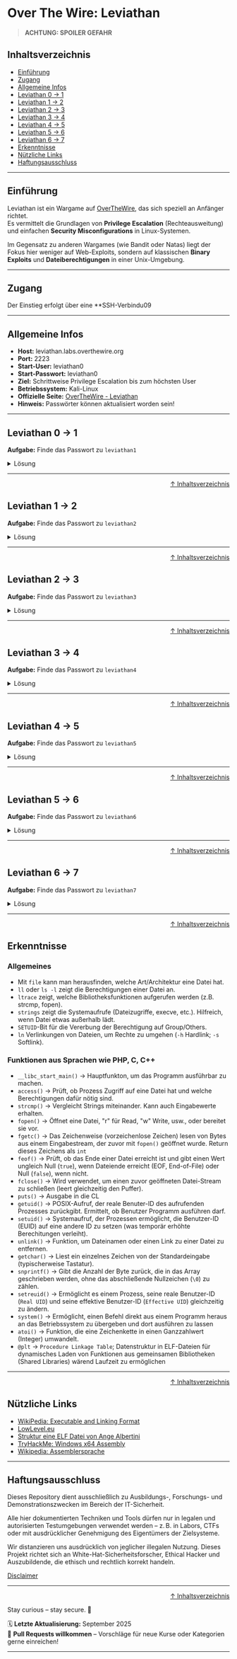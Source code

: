 # Over The Wire: Leviathan

> **ACHTUNG: SPOILER GEFAHR**

## Inhaltsverzeichnis
- [Einführung](#einführung)
- [Zugang](#zugang)
- [Allgemeine Infos](#allgemeine-infos)
- [Leviathan 0 -> 1](#leviathan-0---1)
- [Leviathan 1 -> 2](#leviathan-1---2)
- [Leviathan 2 -> 3](#leviathan-2---3)
- [Leviathan 3 -> 4](#leviathan-3---4)
- [Leviathan 4 -> 5](#leviathan-4---5)
- [Leviathan 5 -> 6](#leviathan-5---6)
- [Leviathan 6 -> 7](#leviathan-6---7)
- [Erkenntnisse](#erkenntnisse)
- [Nützliche Links](#nützliche-links)
- [Haftungsausschluss](#haftungsausschluss)

----

## Einführung
Leviathan ist ein Wargame auf [OverTheWire](https://overthewire.org/wargames/), das sich speziell an Anfänger richtet.  
Es vermittelt die Grundlagen von **Privilege Escalation** (Rechteausweitung) und einfachen **Security Misconfigurations** in Linux-Systemen.  

Im Gegensatz zu anderen Wargames (wie Bandit oder Natas) liegt der Fokus hier weniger auf Web-Exploits, sondern auf klassischen **Binary Exploits** und **Dateiberechtigungen** in einer Unix-Umgebung.  

---

## Zugang
Der Einstieg erfolgt über eine **SSH-Verbindu09

---

## Allgemeine Infos
- **Host:** leviathan.labs.overthewire.org  
- **Port:** 2223  
- **Start-User:** leviathan0
- **Start-Passwort:** leviathan0
- **Ziel:** Schrittweise Privilege Escalation bis zum höchsten User
- **Betriebssystem:** Kali-Linux
- **Offizielle Seite:** [OverTheWire - Leviathan](https://overthewire.org/wargames/leviathan/)
- **Hinweis:** Passwörter können aktualisiert worden sein!

---

## Leviathan 0 -> 1

**Aufgabe:** Finde das Passwort zu `leviathan1`

<details>
    <summary>Lösung</summary>

### Login

Als erstes müssen wir uns über `SSH` mit dem Benutzernamen und Passwort einloggen.
Gib dazu in deinem Terminal folgenden Befehl ein:

```bash
ssh leviathan0@leviathan.labs.overthewire.org -p 2223
```

Nach dem Befehl wirst du gefragt, ob du die Verbindung bestätigen willst. Tippe `yes` ein, um fortzufahren.

![leviathan1 Zugang](/09-practice-labs/ressources/pictures/leviathan1.png)


Erfolgreich eingeloggt, sehen wir die Shell des Users `leviathan0` auf dem Host `@leviathan`.
Damit haben wir nun Zugriff auf die Daten des Users und können uns auf die Suche des Passworts machen.

### Lösung

Gib folgende Befehle ein, um das Passwort für das nächste Level zu erhalten:

```bash
ll           # listet alle Dateien und Verzeichnisse im aktuellen Verzeichnis, in dem sich der User befindet
cd .backup/  # cd wechselt in das Verzeichnis
ll           # listet die Dateien und Verzeichnisse im .backup/-Verzeichnis
cat bookmarks.html | grep passw
```

![leviathan1 Passwort](/09-practice-labs/ressources/pictures/leviathan1b.png)

**Erklärung der Befehle:** 
- `ll`: Verzeichnis auflisten, auch versteckte Dateien/Verzeichnisse, sowie Berechtigungen.
- `cd [PFAD]`: wechselt in den angegebenen Pfad.
- `cat`: "Pager", um Inhalte der Dateien auszugeben (cat = concatenate).

### Passwort
> Das Passwort zu `leviathan1` lautet `3QJ3TgzHDq`.

Speichere das Passwort und beende die `SSH`-Sitzung mit `exit`.


</details>

---

<div align=right>

[↑ Inhaltsverzeichnis](#inhaltsverzeichnis)

</div>

## Leviathan 1 -> 2

**Aufgabe:** Finde das Passwort zu `leviathan2`

<details>
    <summary>Lösung</summary>

### Login

Logge dich nun mit dem User `leviathan1` und dem dazugehörigen Passwort ein.

```bash
ssh leviathan1@leviathan.labs.overthewire.org -p 2223
```


### Lösung

Im Level eingeloggt kannst du dich wieder auf die Suche nach dem Passwort machen.

In deinem `HOME`-Verzeichnis findest du eine `ELF`-Datei.

---

#### Mehr über ELF-Dateien erhältst du hier in diesem kurzen Exkurs:
<details><summary>Exkurs: ELF-Dateien</summary>

### Was ist eine ELF-Datei?
ELF steht für **Executable and Linkable Format**.
Es ist das Standard-Dateiformat für ausführbare Programme, Objektdateien, Shared Libraries und Core Dumps auf Unix-ähnlichen Systemen (Linux, BSD, etc.).

### Aufbau einer ELF-Datei
Eine ELF-Datei besteht aus mehreren Abschnitten:
- **Header**: Enthält grundlegende Infos (Typ, Architektur, Einstiegspunkt).
- **Program Header Table**: Beschreibt, wie Segmente in den Speicher geladen werden.
- **Sections**: Enthalten Code, Daten, Symbole, Strings usw.
- **Section Header Table**: Enthält Metadaten zu den Sections.

### Typische ELF-Typen
- **Executable (ET_EXEC)**: eigenständige Programme.
- **Relocatable (ET_REL)**: Objektdateien zum Linken.
- **Shared Object (ET_DYN)**: Bibliotheken (*.so).
- **Core Dump (ET_CORE)**: Speicherabbild nach einem Absturz.

### Wichtige Tools
- `file <binary>` → zeigt Art (z. B. *ELF 32-bit LSB executable*).  
- `readelf -h <binary>` → listet Header-Infos.  
- `strings <binary>` → zeigt lesbare Zeichenketten.  
- `objdump -d <binary>` → Disassembly des Codes.  

### Warum ist das wichtig?
In CTFs und Wargames wie **Leviathan** sind ELF-Binaries häufig das Ziel.  
Durch Analyse kannst du:
- Hardcodierte Passwörter finden (`strings`, `ltrace`).  
- Das Verhalten des Programms verstehen.  
- SUID-Programme untersuchen, die Privilegien weitergeben.  


***EXKURS ENDE***
</details>
 
 ---

Mit dem Befehl `ll` siehst du nun die Datei `check` und eine ausführliche Information über die Berechtigungen.

```text
-r-sr-x---  1   leviathan2 leviathan1 15084 Aug 13 13:17 check*
```

![Leviathan2 Elf Datei](/09-practice-labs/ressources/pictures/leviathan2.png)


Folgendes ist speziell an dieser Datei:
Das `s` ist der `setuid`-Bit, anstelle eines `x`-Bit. Das bedeutet: Wenn jemand die Datei ausführt, dann läuft sie mit den Rechten von `leviathan2` (Owner). Das kann für eine Privilege Escalation ausgenutzt werden.

**Aufschlüsselung der Berechtigungen:**
- `-r-sr-x---`
    - Das erste Zeichen `-` -> normale Datei (kein Verzeichnis (d), kein Symlink).
    - Danach 9 Berechtigungsstufen: `r-sr-x---`
        - `r-s`
            - `r-s` -> Owner (leviathan2) darf lesen (`r` für read).
            - `s` -> setuid-Bit => vererbt Berechtigung.
        - `r-x` -> Group (leviathan1)
            - Mitglieder der Gruppe durfen lesen und ausführen, aber nicht schreiben.
        - `---` Others (hier keiner)
            - Alle anderen User haben keinerlei Zugriff.
- `leviathan2` -> Owner der Datei
- `leviathan1` -> Gruppe

Du kannst einfach mal die Datei mit `./check` starten und schauen, wie sie sich verhält und was sie dir anzeigt. Probiere es aus, wenn du willst.

Gib im Terminal dazu folgende Befehle ein:

```bash
file check      # Infos über die Datei; bestätigt dir Art/Architektur (z.B. Elf 32-bit LSB executable)
ls -l check     # Berechtigungen der Datei anschauen
ltrace ./check  # zeigt, welche Bibliotheksfunktionen aufgerufen werden (z.B. strcmp, fopen)
```

Vereinfacht gesagt, kannst du mit `ltrace` beobachten, was mit deiner Eingabe passiert.

Gib einfach irgendein Passwort ein.

![Leviathan2 Privilege Escalation](/09-practice-labs/ressources/pictures/leviathan2b.png)

### Privilege Escalation
- `Schritt 1`: Passwort erraten => Eingabe eines x-beliebigen Wortes.
- `Schritt 2`: Die Funktion `strcmp` vergleicht die Eingabe aus `Schritt 1` mit der Eingabe aus dem hardcordierten Vergleichs-String im Binary.
    - wird das Passwort korrekt eingegeben, wird die Datei als `leviathan2` ausgeführt.


### So kommst du ans Passwort

Gib im Terminal nun folgende Befehle ein, nach dem du die Datei `check*` ausgeführt hast.

```bash
# Schritt 1
ltrace ./check  # führt die Datei check aus.
# Sobald ausgeführt, gib folgendes Passwort ein:
sex

whoami          # zeigt dir deinen aktuellen User an.
# Du solltest leviathan1 angezeigt bekommen.

# Schritt 2
# starte nun ./check erneut
./check
# gib das Passwort ein:
sex

# Schritt 3
whoami          # nun solltest du aufgrund der Privilege Escalation leviathan2 sein.

# Passwort auslesen:
cat /etc/leviathan_pass/leviathan2
```

![Leviathan2 Password](/09-practice-labs/ressources/pictures/leviathan2c.png)



### Passwort

Das Passwort "sex" ist nur ein hardcodierter Vergleichs-String im Binary.
Wird er korrekt eingegeben, startet das Programm mit den Rechten von leviathan2.

> Das Passwort zu `leviathan2` lautet `NsN1HwFoyN`. 

Logge dich mit `exit` mehrmals aus, bis du in dem Terminal deiner VM bist.


</details>

---


<div align=right>

[↑ Inhaltsverzeichnis](#inhaltsverzeichnis)

</div>


## Leviathan 2 -> 3

**Aufgabe:** Finde das Passwort zu `leviathan3`

<details>
    <summary>Lösung</summary>

### Login

```bash
ssh -l leviathan2 leviathan.labs.overthewire.org -p 2223
# Anschließend gibst du das Passwort aus der Lösung des letzten Levels ein
```

### Einleitung

In diesem Level liegt der Fokus auf der Eingabeverarbeitung von Programmen.
Das bereitgestellte Binary (`printfile`) wirkt auf den ersten Blick wie ein einfacher Pager, der nur eine Datei anzeigt. Doch beim genaueren Hinsehen (z. B. mit `ltrace` oder `strings`) wird klar, dass das Programm Eingaben nicht neutral behandelt, sondern sie direkt an externe Befehle weiterreicht.

Die Aufgabe besteht also darin, die **Art der Eingabeprüfung** zu verstehen und auszunutzen. Oft ergeben sich dadurch Möglichkeiten wie Command Injection oder die Umgehung von Prüfungen durch Symlinks oder alternative Pfadangaben.

**Kurz gesagt:**
👉 Hier lernst du, wie wichtig es ist, Programme kritisch zu hinterfragen, die Benutzereingaben an Systembefehle weiterreichen – ein häufiger Sicherheitsfehler in der Praxis.

### Lösung

Verschaffe dir mit `ls` oder `ll` einen Überblick über dein `HOME`-Verzeichnis.
Eine Datei namens `printfile` vom User `leviathan3` ist für uns ausführbar. 

![Leviathan3 Home-Verzeichnis](/09-practice-labs/ressources/pictures/leviathan3.png)

Ich habe `file printfile` nicht eingeben, doch kann sagen, dass es auch eine `ELF 32 Bit Executable" Datei ist, wie im Level zuvor.

Führe die Datei aus und finde heraus, wofür sie geeignet ist:

Die Datei nutzt also einen `filename`. Wofür das wohl gut ist.

Versuchen wir direkt die Datei mit dem Passwort auszulesen. Gib dazu folgende Befehle ein:

```bash
./printfile /etc/leviathan_pass/leviathan3
```

Schade! Wir haben keine Vererbung der Berechtigung des Users erhalten, um an das Passwort zu kommen.

![Leviathan3 Datei ausführen](/09-practice-labs/ressources/pictures/leviathan3b.png)

Schauen wir uns das Ganze mit dem `ltrace`-Befehl an und finden heraus, wie das Programm die Benutzereingabe verarbeitet. 
Teste es mit einer Datei deiner Wahl (wir nutzen die `.bashrc`-Datei)

Gib dazu im Terminal folgenden Befehl ein
```bash
ltrace ./printfile .bashrc
```

![Leviathan3 ltrace Befehl mit einer Datei](/09-practice-labs/ressources/pictures/leviathan3c.png)

Das Programm erhält als erstes die Funktions `access()`. Diese Funktion überprüft, ob der Benutzer (hier leviathan2) berechtigt ist, diese Datei auszuführen.
Die UserID wird über `geteuid()` erhalten und später mit `setreuid` neu gesetzt. Außerdem kannst du erkennen, dass das Programm `/bin/cat` gecallt wird, welche die Datei ausgeben soll.

Was passiert, wenn mehr als eine Datei hinzugefügt wird?

Gib im Terminal folgende Befehl ein, damit du mehr als eine Datei ausgibst:

```bash
ltrace ./printfile .bashrc .bash_logout
```

![Leviathan3 zwei Dateien testen](/09-practice-labs/ressources/pictures/leviathan3d.png)

Die Antwort auf die Frage, ob mehr als eine Datei ausgeführt werden kann, lautet also: Nein!

Versuchen wir mal eine Datei auszuführen, die ein Leerzeichen im Dateinamen enthält.
Dazu musst du zuerst einen Ordner im `/tmp/`-Verzeichnis erstellen und anschließend mit `touch` eine Textdatei mit einem Leerzeichen im Namen, also bspw. "test datei.txt" hinzufügen.

***Ich musste das Verzeichnis und die Datei nachträglich erneut erstellen, da ich ein Problem hatte. Lass dich vom nächsten Bild nicht verirren.***

Gib im Terminal folgende Befehle ein, um ein Verzeichnis und eine Datei darin zu erstellen und es mit dem Programm auszugeben:

```bash
mktemp -d   # erstellt ein Verzeichnis im /tmp/, merke dir den Namen des Verzeichnisses
touch /tmp/tmp.VerzeichnisName/"test datei.txt" # erstellt die Datei
ltrace ./printfile /tmp/tmp.VerzeichnisName/"test datei.txt"
```

![Leviathan3 Datei mit Leerzeichen ausführen](/09-practice-labs/ressources/pictures/leviathan3e.png)

Leerzeichen scheint das Programm nicht zu lesen. Wie können wir das nun für uns nutzen, ist die Frage?

Wenn also die `test datei.txt` mit Leerzeichen nach test nicht mehr liest, könnten wir dann nicht eine Datei (z.B. `/etc/leviathan_pass/leviathan3`) mit einer Datei im `/tmp/tmp.VerzeichnisName` verlinken? 

Probierne wir es aus und erstellen einen sogenannten `Softlink` (symbolische Links), die wir eine Verknüpfung auf dem Desktop agieren. Ein Softlink enthält einen Pfad zu einer anderen Datei oder einem Verzeichniss, statt direkt auf die Daten zuzugreifen. Die Funktionsweise ist einfach: Doppelklick auf die Verknüpfung leitet dich systemseitig direkt zur Zieldatei weiter.

Verlinke die `/etc/leviathan_pass/leviathan3`-Datei im `/tmp/tmp.VerzeichnisName`, verändere die Berechtigungen des Verzeichnisses und führe die Datei `test datei.txt` im Anschluss aus.

**Hinweis:** Das Bild zeigt dir den `touch`-Befehl. Den brauchst du nicht erneut eingeben, da du die Datei bereits erstellt hast.

Gib dazu im Terminal folgende Befehle ein:

```bash
ln -s /etc/leviathan_pass/leviathan3 /tmp/tmp.VerzeichnisName/test # erstellt einen Softlink (-s);
ll /tmp/tmp.VerzeichnisName # zeigt eine detaillierte Liste des Verzeichnisses.
chmod 777 /tmp/tmp.VerzeichnisName # ändert die Berechtigungen des gesamten Verzeichnisses in 3x rwx-Bits
./printfile /tmp/tmp.VerzeichnisName/"test datei.txt"   # Aufgrund der Verarbeitung wird nicht "test datei.txt" ausgegeben, sondern die verlinkte Datei "test"
```

![Leviathan3 Datei Link erstellen](/09-practice-labs/ressources/pictures/leviathan3f.png)


</details>

---


<div align=right>

[↑ Inhaltsverzeichnis](#inhaltsverzeichnis)

</div>


## Leviathan 3 -> 4

**Aufgabe:** Finde das Passwort zu `leviathan4`

<details>
    <summary>Lösung</summary>

### Login
```bash
ssh -l leviathan3 leviathan.labs.overthewire.org -p 2223
```

### Einleitung

Auch in diesem Level liegt der Fokus auf der Eingabeverarbeitung von Programmen.
Das bereitgestellte Binary (`level3`) wirkt auf den ersten Blick wie eine einfache Passwort abfrage. Doch beim genaueren Hinsehen (z. B. mit `ltrace` oder `strings`) wird klar, dass das Programm Eingaben nicht neutral behandelt, sondern sie mit einem String vergleicht und bei richtiger Eingabe den Zugang zu einer Shell gewährt.

Die Aufgabe besteht darin, die **Art der Eingabeprüfung** zu verstehen und auszunutzen. Oft ergeben sich dadurch Möglichkeiten wie Command Injection oder die Umgehung von Prüfungen durch Symlinks oder alternative Pfadangaben.

### Lösung

Sobald du dich über die `SSH`-Verbindung eingeloggt hast, kannst du dir mit dem Befehl `ls` oder `ll` einen Überblick über dein `HOME`-Verzeichnis verschaffen.

Darin siehst du eine ausführbare ELF-Datei. Führe sie zunächst normal aus, damit du herausfinden kannst, was das für ein Programm ist.
Im Anschluss führst du das Programm mit dem vorangestellten Befehl `ltrace` aus.

Gib im Terminal folgende Befehle ein:
```bash
ll          # Auflistung des aktuellen Verzeichnisses
./level3    # Ausführbare ELF-Datei; Passwortabfrage
# gib irgendein Passwort ein: unser Beispiel "test"

# Nun mit ltrace:
ltrace ./level3 
# gib auch hier irgendein Passwort ein
```

![Leviathan4 ELF Datei testen](/09-practice-labs/ressources/pictures/leviathan4.png)

Im ersten, normalen Durchlauf des Programms konnten wir nicht viel feststellen. Wir wissen, dass das Programm ein Passwort abfragt. Weil das Passwort falsch war, gibt das Programm die Fehlermeldung `bzzzzzzzzap. WRONG` aus.

Mit `ltrace` hingegen erhalten wir mehr Informationen. 

Das Programm startet mit `ltrace` wie gewohnt und du wirst wieder aufgefordert, ein Passwort einzugeben.
Als erstes startet die Funktion `strcmp("h0no33", "kakaka")`, gefolgt von der CL Ausgabe `fgets(Enter the passwort>)`. Sobald ein Passwort eingegeben wird, wird die erste `strcmp("h0no33", "kakaka")` überschrieben und eine neue `strcmp("test","snlprintf\n")` wird aufgebaut.

Diese erste Funktion hat hier keinerlei Auswirkungen und ist nicht von großer Bedeutung, da die zweite Funktion die Eingabe des Passworts testet.

Das heißt, unsere Eingabe mit dem Beispiel "test" war nicht erfolgreich, weil die Funktion `strcmp` den Wert "test" mit dem Wert "snlprintf" vergleicht und feststellt, dass sie nicht gleich sind.

**Wie kannst du das für dich nutzen?**

Da die Eingabe mit der zweiten Funktion strcmp und dem String "snlprint" verglichen wird, geben wir mal das Wort "snlprint" ein (ohne Anführungszeichen) und schauen, was passiert.

Gib im Terminal folgenden Befehl ein:
```bash
ltrace ./level3
# anschließend: snlprintf
```

Wir haben eine Shell! Das heißt, dass unsere Eingabe mit der hart gecodeten `strcmp`-Wert "snlprint" vergleichen wird. Und da wir dem Programm sagen, dass unser Passwort auch `snlprint` ist, erhalten wir dadurch eine Verbindung zur Shell.

Das heißt, wir sind aus der `SSH`-Verbindung "ausgebrochen" und haben einen neuen Zugang außerhalb dieser erhalten.

Führe das Programm in der Shell nun erneut aus. Dies bringt das System durcheinander und du erhältst eine `Privilege Escalation`.

Gib im Terminal folgende Befehle ein, um an das Passwort zu kommen:
```bash
# weiter in der Shell von der ersten Privilege Escalation
./level3
# Passwort: snlprint

whoami  # optional: zeigt, dass du beim zweiten Lauf die PE als User leviathan4 erreicht hast.
cat /etc/leviathan_pass/leviathan4
```

Du solltest das Passwort über die Privilege Escalation nun erhalten und kannst anschließend die Shell-Sitzungen beenden.
Dazu musst du mehrmals den Befehl `exit` eingeben.

![Leviathan4 ELF Datei testen](/09-practice-labs/ressources/pictures/leviathan4b.png)

### Infografik

```text

    erste SSH-Sitzung durch Login des User leviathan3
                        |
                        V
    1. Ausführen des Programms "level3"
    erste Privilege Escalation durch richtiges Passwort
    => Ausbruch aus SSH-Situng in Shell von levithan3
                        |
                        V
    2. Ausführen des Programms "level3" in der Shell
    von Leviathan 3 mit dem gleichen Passwort.
    => Ausbruch aus Shell von leviathan3 in die Shell
    von leviathan4
``` 



</details>

---


<div align=right>

[↑ Inhaltsverzeichnis](#inhaltsverzeichnis)

</div>


## Leviathan 4 -> 5

**Aufgabe:** Finde das Passwort zu `leviathan5`

<details>
    <summary>Lösung</summary>

### Einleitung

Auch in diesem Level liegt der Fokus auf der Eingabeverarbeitung von Programmen. In einem Verzeichnis findest du das Programm `bin*`. Das `*` zeigt an, dass du es eine ausführbare Datei ist. Auch wieder eine ELF.

### Lösung

Liste die Dateien und Verzeichnisse in deinem `HOME`-Verzeichnis mit dem Befehl `ll` auf, da es eine verstecktes Verzeichnis gibt.
Wechsle mit `cd .trash/` in das Verzeichnis und liste hier erneut auf, was in diese Verzeichnis ist.

Du sist eine ausführbare Datei namens `bin`.
Sobald du das Programm ausführt, erhältst du eine lange binäre Zahlenreihe.

Diese Zahlenreihe hat sicher eine versteckte Botschaft. Nun gilt es, dieses Nachricht in eine für uns menschen lesbare Sprache zu bringen. 

Dafür gibt es mehrere Möglichkeiten. Du könntest ein `Python`-Script schreiben, dass die binären Zahlenfolge in das `ASCII`-Format bringt.
Das Programm `perl` nutzen, auf einer Webseite das binären Zahlenformat in ASCII umwandeln oder die Umrechnung selbst ausrechnen.

Ich zeige dir wie du an Passwort kommst mit einer Internetseite und einmal mit perl.

### Einfachste Methode: Internetseite

Gib im Terminal folgenden Befehl ein, um das Programm zu starten. Gehe dann anschließend auf die Suchmaschine deiner Wahl und suche nach Möglichkeiten, wie du `Binärzahlen` in `ASCII` umwandeln kannst.

Gesamte Befehl, als wärst du frisch eingeloggt:
```bash
ll          # listet dein Home-Verzeichnis auf
cd .trash/  # wechselt in das Verzeichnis
ll          # listet das Verzeichnis auf, in das du gewechselt bist
./bin       # führt das Programm aus

file bin     #optional
ltrace ./bin #optional
```

![Leviathan5 bin-Datei ausführen](/09-practice-labs/ressources/pictures/leviathan5.png)

Kopiere die binäre Zahlenfolge und suche im Internet nach `binary to ascii`. Du solltest schnell fündig werden. Wähle eine Webseite aus und kopiere den Inhalt deiner Zwischenablage in das Eingabefeld und konvertiere sie in das ASCII-Format.

![Leviathan5 bin-Datei ausführen](/09-practice-labs/ressources/pictures/leviathan5b.png)


### Methode mit dem Befehl perl

Die zweite Möglichkeit beinhaltet das Programm `perl`.
Kopiere die binäre Zahlenfolge.

Gib anschließend im Terminal folgenden Befehl ein und achte darauf, dass du die Leerzeichen zwischen den binären Blöcken entfernst:


```bash
echo 01100100HierWeiterDeineZahlenfolge | perl -lpe '$_=pack"B*",$_'
```

**Erklärung des Befehls:**
- `echo 010101`: echo des binären Zahlenformats.
- `|`: Pipen eines anderen Befehls, der an echo angestellt wird.
- `perl`: startet den Perl-Interpreter.
    - `-l`: aktiviert ***line-end-processing***:
        - Entfernt automatisch `\n` am Ende der Eingabezeilen.
        - Hängt nach de rVerarbeitung wieder ein `\n` ab die Ausgabe dran.
    - `-p`: bedeutet ***read-process-print loop***
        - Perl liest jede Eingabzeile in die spezielle Variable `$_`,
        - führt den angegeben Code darauf aus und
        - gibt das Ergebnis automatisch wieder aus.
    - `-e`: führt den angegebenen Perl-Code direkt aus (kein Skript nötig).
    - `$_=pack"B*",$_`:
        - `$_`: Standardvariable in Perl, in der jede Eingabzeile steckt.
        - `pack`: wandlet Daten nach einem bestimmten Template in Binär-/Textform um.
        - `"B*"`: Template für pack. Bedeutet:
            - interpretiere die Eingabe als **Bit-String**, bei dem das **höchstwertige Bit zuerst** gelesen wird (im Gegensatz zu `"b*"`).
            - Beispiel: `"01000001"` wird als **ASCII-Code 65** interpretiert.
        - `$_=`: überscreibt die Eingabezeile mit der konvertierten Zeichenfolge.


![Leviathan5 bin-Datei ausführen](/09-practice-labs/ressources/pictures/leviathan5c.png)



</details>

---


<div align=right>

[↑ Inhaltsverzeichnis](#inhaltsverzeichnis)

</div>


## Leviathan 5 -> 6

**Aufgabe:** Finde das Passwort zu `leviathan6`

<details>
    <summary>Lösung</summary>

### Einleitung

Auch in diesem Level liegt der Fokus auf der Eingabeverarbeitung von Programmen. In einem Verzeichnis findest du das Programm `leviathan5*`. Das `*` zeigt an, dass du es eine ausführbare Datei ist.

Das Programm sucht nach der Datei `/tmp/file.log` im `/tmp/`-Verzeichnis. Wenn du die Datei ausführst, dann erhältst du die Fehlermeldung, dass die Datei im angegeben Pfad nicht gefunden werden konnte.

Es genügt wohl nicht, nur eine Datei anzulegen und diese mit dem Programm auszuführen. Der Befehl `ltrace` gibt uns Aufschluss darüber, welche Befehle und Funktionen das Programm verarbeitet. Vielleicht kannst du dir daraus etwas herleiten, um eine Privilege Escalation hervorzurufen.

Mit dem `ltrace`-Befehl habe ich bspw. erfahren, dass das Programm folgendermaßen funktioniert:
- `__libc_start_main()` -> Hauptfunkton, um das Programm ausführbar zu machen.
- `fopen("/tmp/file.log", "r")` -> Öffnet die Datei im Verzeichnis, im `read`-Modus.
- `fgetc()` -> Das Zeichenweise (vorzeichenlose Zeichen) lesen von Bytes aus einem Eingabestream, der zuvor mit `fopen()` geöffnet wurde. Return dieses Zeichens als `int`
- `feof()` -> prüft, ob das Ende einer Datei erreicht ist und gibt einen Wert ungleich Null (`true`), wenn Dateiende erreicht (EOF, End-of-File) oder Null (`false`), wenn nicht.
- `fclose()` -> wird verwendet, um einen zuvor geöffneten Datei-Stream zu schließen (leert gleichzeitig den Puffer).
- `getuid()` -> POSIX-Aufruf, der reale Benuter-ID des aufrufenden Prozesses zurückgibt. Ermittelt, ob Benutzer Programm ausführen darf.
- `setuid()` -> Systemaufruf, der Prozessen ermöglicht, die Benutzer-ID (EUID) auf eine andere ID zu setzen (was temporär erhöhte Berechitungen verleiht).
- `unlink()` -> Funktion, um Dateinamen oder einen Link zu einer Datei zu entfernen.


> **Tipp:** Mit `touch` erstellst du eine Datei, ohne sie sofort zu öffnen wie bspw. dem `nano`-Editor.

Die Funktion `unlink()` klingt interessant. 

Was ist, wenn du die Datei `/etc/leviathan_pass/leviathan6` mit dem gesuchten Dateinamen verlinkst? 

### Lösung

Gib im Terminal folgende Befehle ein, um an das Passwort zu kommen:

```bash

ll                  # listet das Verzeichnis aus, in dem du bist (wir starten im Home-Verzeichnis)
./leviathan5        # startet das Programm normal, ohne die Datei /tmp/file.log => Fehler!
ltrace ./leviathan5 # Startet das Programm mit dem ltrace Befehl
touch /tmp/file.log # erstellt die Datei file.log im /tmp/-Verzeichnis

ltrace ./leviathan6 /tmp/file.log   # startet das Programm mit ltrace und der Datei
# Die Datei wird im Anschluss gelöscht!
```

![Leviathan6 Programm erkunden](/09-practice-labs/ressources/pictures/leviathan6.png)

Die Datei ist nun gelöscht, doch wir haben eine Menge an Informationen erhalten, die du bereits vorab in der Einleitung erfahren konntest.

Verlinke die Datei `/etc/leviathan_pass/leviathan6` mit der gesuchten File aus dem Programm. Schau im Anschluss nach, ob die Datei verlinkt wurde:

```bash
ln -s /etc/leviathan_pass/leviathan6 /tmp/file.log
ll /tmp/file.log
```

![Leviathan6 Passwort-Datei verlinken](/09-practice-labs/ressources/pictures/leviathan6b.png)

![Leviathan6 File auflisten](/09-practice-labs/ressources/pictures/leviathan6c.png)

Die Datei ist erfoglreich verlinkt worden. Probiere die Datei mit dem Programm auszuführen und schau, was passiert.

Gib dazu folgenden Befehl im Termianl ein:

```bash
./leviathan5 /tmp/file.log
```

![Leviathan6 Passwort](/09-practice-labs/ressources/pictures/leviathan6d.png)

Herzlichen Glückwunsch! Der String, der dir ausgegeben wurde, ist das Passwort für `leviathan6`. Du kannst mit `exit` die Verbindung trennen und mit dem nächsten Level weitermachen. 

</details>

---


<div align=right>

[↑ Inhaltsverzeichnis](#inhaltsverzeichnis)

</div>


## Leviathan 6 -> 7

**Aufgabe:** Finde das Passwort zu `leviathan7`

<details>
    <summary>Lösung</summary>

### Einleitung

In diesem aktuell letzten Level findest du eine Datei namens `leviathan6`. Nach dem Ausführen wirst du feststellen, dass dich das Programm nach einem vierstelligen Code fragt. 

Mit `ltrace` habe ich bspw. herausgefunden, dass es eine Funktion der Standard-Bibliothek aus der Programmiersprache `C` namens `atoi()` gibt. Die Funktion wandelt `String` bzw. `ASCII` in `Integer` um und steht eigentlich für `ASCII to Integer`.

![Leviathan7 Programm ausführen](/09-practice-labs/ressources/pictures/leviathan7b.png)

**Bedeutung der `ltrace`-Ausgabe**

Die `ltrace`-Ausgabe `atoi(0xffffd5cd, 0, 0, 0)` zeigt die Werte, die an die Funktion übergeben wurden. Das Besondere an der 32-Bit x86-Architektur ist, dass die Argumente für Funktionen in der Regel auf dem Stack abgelegt werden.

- `0xffffd5cd`: Dies ist die **Speicheradresse** (Pointer) des ersten und einzigen Arguments für atoi(). `ltrace` zeigt hier nicht den Inhalt des Strings, sondern dessen Adresse auf dem Stack. An dieser Adresse liegt der vierstellige Code, den du als Benutzer eingegeben hast.

- `0, 0, 0`: Die zusätzlichen Nullen sind **irrelevant** für die atoi() Funktion selbst. `ltrace` zeigt oft mehr Argumente an, als tatsächlich von der aufgerufenen Funktion erwartet werden, da es einfach die nächsten Werte vom Stack liest. Für atoi() ist nur der erste Parameter (die Adresse des Strings) von Bedeutung.

![Leviathan7 ltrace-Befehl](/09-practice-labs/ressources/pictures/leviathan7c.png)

Für die Lösung ist das nicht wirklich von Bedeutung, zumal wir nichts damit anfangen können. Selbst ein Buffer-Overflow (Puffer-Überfluss) bringt uns nicht zum Ziel.

Es gibt jedoch zwei Wege, wie du an das Passwort von `leviathan7` kommst. Ich zeige dir den einfacheren Weg mit einer `for`-Schleife, die einen `bruteforce` initiiert.

Die zweite Möglichkeit, die ich dir nicht vorenthalten möchte, ist, indem du Reverse-Engineering anwendest und den `Assembly` code analysierst. So kannst du herausfinden, wie die **Pointer** verarbeitet werden. Das kannst du mit Tools wie `gdb` (`The GNU Project Debugger`) oder `pwndgb` (Erweitegung von `gdb`, speziell für Exploit konzipiert) bewerkstelligen.

**Ein Beispiel, wie ein *disassembled* Code aussieht:**

![Leviathan7 zerlegter Code](/09-practice-labs/ressources/pictures/leviathan7i.png)

Ich selbst bin nicht gut in der Assembly-Sprache. Wenn du dich jedoch etwas mit der Syntax befasst, dann wirst du schnell dahinter kommen.

Im Bild oben siehst du beispielsweise, dass in Zeile `<+106>` die Funktion `setreuid()` und in Zeile `<+122>` die "Funktion" `system@plt` aufgerufen wird.

`system@plt` ist keine Funktion. Es ist vielmehr ein technischer Ausdruck, der bei der dynamischen Verknüpfung von ELF-Programmen verwendet wird. `plt` steht hier für die `Procedure Linkage Table` und ist eine Datenstruktur in ELF-Dateien. Sie wird verwendet, um Adressen aus gemeinsam genutzten Funktionen erst zur Laufzeit aufzulösen (`lazy linking`). Für den Programmierer ist es letztlich ein Aufruf der system-Funktion, aber auf der Maschinenebene wird der Umweg über das PLT genommen. Weitere Informationen zum `PLT` erhältst du hier: [Google: Was ist Procedure Linkage Table](https://www.google.com/search?q=was+ist+Procedure+Linkage+Table&client=firefox-b-d&sca_esv=e3cd531e34091613&cs=0&sxsrf=AE3TifOPNC0R3gjt-EaYGyxHyBCqC9XYYg%3A1757083404211&ei=DPe6aPe7DL-Fxc8P6rKJyA4&ved=0ahUKEwj38Zfh7cGPAxW_QvEDHWpZAukQ4dUDCBA&uact=5&oq=was+ist+Procedure+Linkage+Table&gs_lp=Egxnd3Mtd2l6LXNlcnAiH3dhcyBpc3QgUHJvY2VkdXJlIExpbmthZ2UgVGFibGUyCBAhGKABGMMESPQcUIYXWO4bcAR4AJABAJgBlgGgAdcHqgEDMS43uAEDyAEA-AEBmAIGoALNAsICDRAAGIAEGLADGEMYigXCAggQABiABBiwA8ICCRAAGLADGAcYHsICBxAAGLADGB7CAggQABiwAxjvBcICChAhGKABGMMEGAqYAwCIBgGQBgqSBwM0LjKgB9chsgcDMC4yuAeKAsIHBzMuMy0yLjHIB0I&sclient=gws-wiz-serp)


Die Anweisung `sub $0xc,%esp` in Zeile `<+123>` verringert den Wert des Stack Pointers (`%esp`) um `0xc` (dezimal 12). Dies ist eine sehr häufige Operation in Assembler, um Platz auf dem Stack für neue Argumente oder lokale Variablen zu schaffen. Das Programm bereitet hier den Stack für den nächsten Funktionsaufruf (`push $0x804a022` und `call 0x8049080 <system@plt>`) vor.

`cmp %eax,-0xc(%ebp)` in Zeile `<+84>` vergleicht den Inhalt der Speicheradresse `%eax` mit der Speicheradresse `%ebp`. `%eax` erhält dabei den Rückgabewert der Funktion `atoi()`, also den Wert der Benutzereingabe und verweist auf die lokale Variable auf dem Stack, die den richtigen Code enthält (`0x1bd3` in Hexadezimal oder `7123` in Dezimal).

Den Wert `0x1bd3` kannst du auch in Zeile `<+20>` in der Anweisung `movl $0x1b3d, -0xc(%ebp)` sehen. Hier wird der Wert `0x1bd3` in eine lokale Variable auf dem Stack (`-0xc(%ebp)`) geladen.


Die einfachste Möglichkeit jedoch, an das Passwort zu kommen, ist die `bruteforce`-Variante. 

### Lösung

Um dieses Level zu lösen, werden wir den vierstelligen Code bruteforcen, dass dann eine Shell erzeugt, über die wir dann das Passwort zu Leviathan7 auslesen.

Gib im Terminal folgenden Befehl ein, um eine `for`-Schleife zu realisieren, die den vierstellingen Code (0000..9999) iteriert und hacke so den Code:

```bash
for i in {0000.9999}; do ./leviathan6 $i ; done
```

![Leviathan For-Schleife](/09-practice-labs/ressources/pictures/leviathan7e.png)

Das wird dafür sorgen, dass die Schleife, die du erzeugt hst, die Range 0000 bis 9999 durchprobiert und uns später eine Shell ausgibt. 
Nach dem du den Befehl mit der Enter-Taste bestätigt hast, werden dir sehr viele `Wrong` angezeigt. Lass das Programm einfach durchlaufen. Am Ende wirst du aus der Shell von Leviathan6 ausbrechen und in der Shell von Leviathan7 sein.

Mit dem Befehl `whoami` siehst du, dass du der User `leviathan7` bist.

Gib dann folgenden letzten Befehl ein, um an das Passwort zu kommen:

```bash
cat /etc/leviathan_pass/leviathan7
```


![Leviathan Password](/09-practice-labs/ressources/pictures/leviathan7f.png)


**Herzlichen Glückwunsch**, das Wargame ist vorbei. Aktuell.

Das letzte Level ist nicht all zu spannend, weshalb ich dir das gleich hier vorstellen werden.
Nach der `ssh`-Verbindung mit `leviathan7` zu `leviathan.labs.overthewire.org` kannst du dein Verzeichnis mit `ls` oder `ll` auflisten.

Darin ist eine Datei names `CONGRATULATIONS`. Lies sie aus:

![Leviathan Endgame](/09-practice-labs/ressources/pictures/leviathan7g.png)


P.S.: Zum Thema Spoiler... Naja, es gibt bereits sehr viele Lösungen zu den einzelnen Wargames auf Overthewire.org. 

</details>

---


<div align=right>

[↑ Inhaltsverzeichnis](#inhaltsverzeichnis)

</div>


## Erkenntnisse

### Allgemeines
- Mit `file` kann man herausfinden, welche Art/Architektur eine Datei hat.
- `ll` oder `ls -l` zeigt die Berechtigungen einer Datei an.
- `ltrace` zeigt, welche Bibliotheksfunktionen aufgerufen werden (z.B. strcmp, fopen).
- `strings` zeigt die Systemaufrufe (Dateizugriffe, execve, etc.). Hilfreich, wenn Datei etwas außerhalb lädt.
- `SETUID`-Bit für die Vererbung der Berechtigung auf Group/Others.
- `ln` Verlinkungen von Dateien, um Rechte zu umgehen (`-h` Hardlink; `-s` Softlink).

### Funktionen aus Sprachen wie PHP, C, C++
- `__libc_start_main()` -> Hauptfunkton, um das Programm ausführbar zu machen.
- `access()` -> Prüft, ob Prozess Zugriff auf eine Datei hat und welche Berechtigungen dafür nötig sind.
- `strcmp()` -> Vergleicht Strings miteinander. Kann auch Eingabewerte erhalten.
- `fopen()` -> Öffnet eine Datei, "r" für Read, "w" Write, usw., oder bereitet sie vor.
- `fgetc()` -> Das Zeichenweise (vorzeichenlose Zeichen) lesen von Bytes aus einem Eingabestream, der zuvor mit `fopen()` geöffnet wurde. Return dieses Zeichens als `int`
- `feof()` -> Prüft, ob das Ende einer Datei erreicht ist und gibt einen Wert ungleich Null (`true`), wenn Dateiende erreicht (EOF, End-of-File) oder Null (`false`), wenn nicht.
- `fclose()` -> Wird verwendet, um einen zuvor geöffneten Datei-Stream zu schließen (leert gleichzeitig den Puffer).
- `puts()` -> Ausgabe in die CL
- `getuid()` -> POSIX-Aufruf, der reale Benuter-ID des aufrufenden Prozesses zurückgibt. Ermittelt, ob Benutzer Programm ausführen darf.
- `setuid()` -> Systemaufruf, der Prozessen ermöglicht, die Benutzer-ID (EUID) auf eine andere ID zu setzen (was temporär erhöhte Berechitungen verleiht).
- `unlink()` -> Funktion, um Dateinamen oder einen Link zu einer Datei zu entfernen.
- `getchar()` -> Liest ein einzelnes Zeichen von der Standardeingabe (typischerweise Tastatur).
- `snprintf()` -> Gibt die Anzahl der Byte zurück, die in das Array geschrieben werden, ohne das abschließende Nullzeichen (`\0`) zu zählen.
- `setreuid()` -> Ermöglicht es einem Prozess, seine reale Benutzer-ID (`Real UID`) und seine effektive Benutzer-ID (`Effective UID`) gleichzeitig zu ändern.
- `system()` -> Ermöglicht, einen Befehl direkt aus einem Programm heraus an das Betriebssystem zu übergeben und dort ausführen zu lassen
- `atoi()` -> Funktion, die eine Zeichenkette in einen Ganzzahlwert (Integer) umwandelt.
- `@plt` -> `Procedure Linkage Table`; Datenstruktur in ELF-Dateien für dynamisches Laden von Funktionen aus gemeinsamen Bibliotheken (Shared Libraries) wärend Laufzeit zu ermöglichen

---


<div align=right>

[↑ Inhaltsverzeichnis](#inhaltsverzeichnis)

</div>


## Nützliche Links
- [WikiPedia: Executable and Linking Format](https://de.wikipedia.org/wiki/Executable_and_Linking_Format)
- [LowLevel.eu](https://www.lowlevel.eu/wiki/ELF-Tutorial)
- [Struktur eine ELF Datei von Ange Albertini](https://en.wikipedia.org/wiki/Executable_and_Linkable_Format#/media/File:ELF_Executable_and_Linkable_Format_diagram_by_Ange_Albertini.png)
- [TryHackMe: Windows x64 Assembly](https://tryhackme.com/room/win64assembly)
- [Wikipedia: Assemblersprache](https://de.wikipedia.org/wiki/Assemblersprache)

---

## Haftungsausschluss

Dieses Repository dient ausschließlich zu Ausbildungs-, Forschungs- und Demonstrationszwecken im Bereich der IT-Sicherheit.

Alle hier dokumentierten Techniken und Tools dürfen nur in legalen und autorisierten Testumgebungen verwendet werden – z. B. in Labors, CTFs oder mit ausdrücklicher Genehmigung des Eigentümers der Zielsysteme.

Wir distanzieren uns ausdrücklich von jeglicher illegalen Nutzung.
Dieses Projekt richtet sich an White-Hat-Sicherheitsforscher, Ethical Hacker und Auszubildende, die ethisch und rechtlich korrekt handeln.

[Disclaimer](/00-disclaimer/disclaimer.md)

--- 

<div align=right>

[↑ Inhaltsverzeichnis](#inhaltsverzeichnis)

</div>

Stay curious – stay secure. 🔐

🗓️ **Letzte Aktualisierung:** September 2025  
🤝 **Pull Requests willkommen** – Vorschläge für neue Kurse oder Kategorien gerne einreichen!

---
